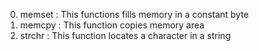 0. memset : This functions fills memory in a constant byte
1. memcpy : This function copies memory area
2. strchr : This function locates a character in a string
